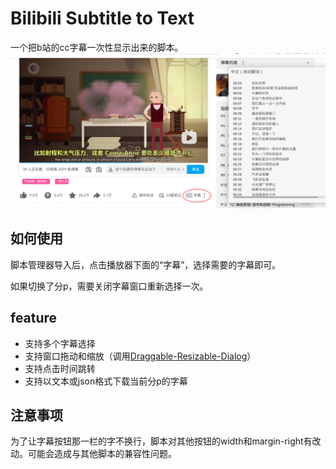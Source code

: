 # Bilibili Subtitle to Text

一个把b站的cc字幕一次性显示出来的脚本。
![](readme-1.png)

## 如何使用
脚本管理器导入后，点击播放器下面的“字幕”，选择需要的字幕即可。

如果切换了分p，需要关闭字幕窗口重新选择一次。

## feature
- 支持多个字幕选择
- 支持窗口拖动和缩放（调用[Draggable-Resizable-Dialog](https://github.com/ZulNs/Draggable-Resizable-Dialog/)）
- 支持点击时间跳转
- 支持以文本或json格式下载当前分p的字幕

## 注意事项
为了让字幕按钮那一栏的字不换行，脚本对其他按钮的width和margin-right有改动。可能会造成与其他脚本的兼容性问题。
